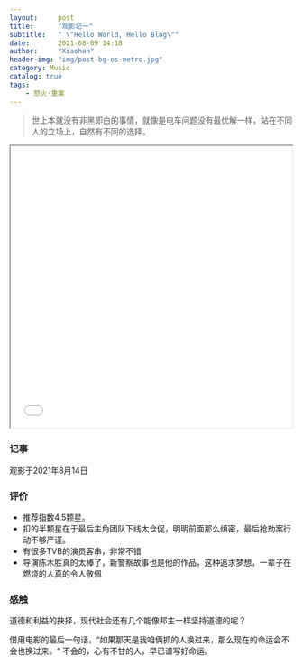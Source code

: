 ```yaml
---
layout:     post
title:      "观影记一"
subtitle:   " \"Hello World, Hello Blog\""
date:       2021-08-09 14:18
author:     "Xiaohan"
header-img: "img/post-bg-os-metro.jpg"
category: Music
catalog: true
tags:
    - 怒火·重案
---
```



> 世上本就没有非黑即白的事情，就像是电车问题没有最优解一样，站在不同人的立场上，自然有不同的选择。

<!-- <audio id="audio" controls="" preload="none">
      <source id="mp3" src="mp3/schwifty.mp3">
      <embed height="50" width="100" src="horse.mp3">
</audio> -->

<iframe height=500 width=500 src="/_posts/Movies/nuhuo.jpg"></iframe>

<!-- <iframe src="//player.bilibili.com/player.html?aid=800489596&bvid=BV1Xy4y1q79A&cid=260564493&page=1" scrolling="no" border="0" frameborder="no" framespacing="0" allowfullscreen="true"> </iframe>
<script>
function changeFrameHeight(){
	var ifm= document.getElementById("myiframe");
	ifm.height=document.documentElement.clientHeight;

}
window.onresize=function(){  
	 changeFrameHeight();  
} 
</script> -->


### 记事

观影于2021年8月14日

### 评价

* 推荐指数4.5颗星。
* 扣的半颗星在于最后主角团队下线太仓促，明明前面那么缜密，最后抢劫案行动不够严谨。
* 有很多TVB的演员客串，非常不错
* 导演陈木胜真的太棒了，新警察故事也是他的作品，这种追求梦想，一辈子在燃烧的人真的令人敬佩

### 感触

道德和利益的抉择，现代社会还有几个能像邦主一样坚持道德的呢？

借用电影的最后一句话，“如果那天是我咱俩抓的人换过来，那么现在的命运会不会也换过来。“ 不会的，心有不甘的人，早已谱写好命运。